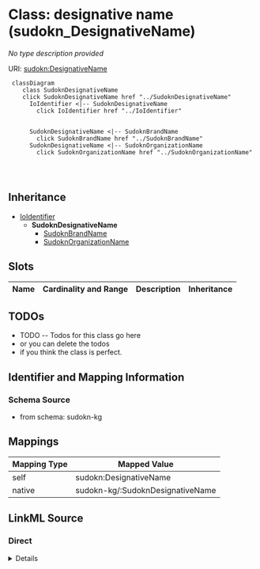 

# Class: designative name (sudokn_DesignativeName)


_No type description provided_





URI: [sudokn:DesignativeName](http://asu.edu/semantics/SUDOKN/DesignativeName)






```mermaid
 classDiagram
    class SudoknDesignativeName
    click SudoknDesignativeName href "../SudoknDesignativeName"
      IoIdentifier <|-- SudoknDesignativeName
        click IoIdentifier href "../IoIdentifier"
      

      SudoknDesignativeName <|-- SudoknBrandName
        click SudoknBrandName href "../SudoknBrandName"
      SudoknDesignativeName <|-- SudoknOrganizationName
        click SudoknOrganizationName href "../SudoknOrganizationName"
      
      
      
```





## Inheritance
* [IoIdentifier](../classes/IoIdentifier.md)
    * **SudoknDesignativeName**
        * [SudoknBrandName](../classes/SudoknBrandName.md)
        * [SudoknOrganizationName](../classes/SudoknOrganizationName.md)



## Slots

| Name | Cardinality and Range | Description | Inheritance |
| ---  | --- | --- | --- |









## TODOs

* TODO -- Todos for this class go here
* or you can delete the todos
* if you think the class is perfect.

## Identifier and Mapping Information







### Schema Source


* from schema: sudokn-kg




## Mappings

| Mapping Type | Mapped Value |
| ---  | ---  |
| self | sudokn:DesignativeName |
| native | sudokn-kg/:SudoknDesignativeName |







## LinkML Source

<!-- TODO: investigate https://stackoverflow.com/questions/37606292/how-to-create-tabbed-code-blocks-in-mkdocs-or-sphinx -->

### Direct

<details>
```yaml
name: sudokn_DesignativeName
description: No type description provided
title: designative name
todos:
- TODO -- Todos for this class go here
- or you can delete the todos
- if you think the class is perfect.
notes:
- Class with 0 occurences.
from_schema: sudokn-kg
rank: 1000
is_a: io_Identifier
class_uri: sudokn:DesignativeName

```
</details>

### Induced

<details>
```yaml
name: sudokn_DesignativeName
description: No type description provided
title: designative name
todos:
- TODO -- Todos for this class go here
- or you can delete the todos
- if you think the class is perfect.
notes:
- Class with 0 occurences.
from_schema: sudokn-kg
rank: 1000
is_a: io_Identifier
class_uri: sudokn:DesignativeName

```
</details>
